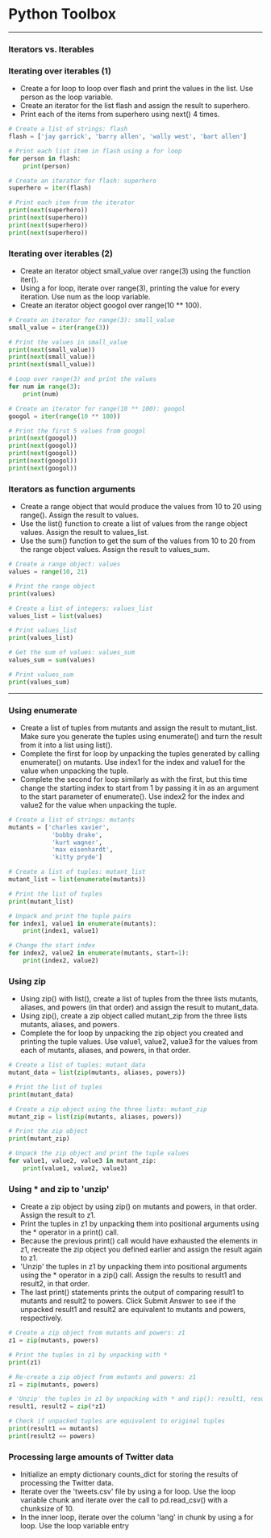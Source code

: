 # Python Toolbox
---
### Iterators vs. Iterables
### Iterating over iterables (1)
* Create a for loop to loop over flash and print the values in the list. Use person as the loop variable.
* Create an iterator for the list flash and assign the result to superhero.
* Print each of the items from superhero using next() 4 times.
```python
# Create a list of strings: flash
flash = ['jay garrick', 'barry allen', 'wally west', 'bart allen']

# Print each list item in flash using a for loop
for person in flash:
    print(person)

# Create an iterator for flash: superhero
superhero = iter(flash)

# Print each item from the iterator
print(next(superhero))
print(next(superhero))
print(next(superhero))
print(next(superhero))
```
### Iterating over iterables (2)
* Create an iterator object small_value over range(3) using the function iter().
* Using a for loop, iterate over range(3), printing the value for every iteration. Use num as the loop variable.
* Create an iterator object googol over range(10 ** 100).
```python
# Create an iterator for range(3): small_value
small_value = iter(range(3))

# Print the values in small_value
print(next(small_value))
print(next(small_value))
print(next(small_value))

# Loop over range(3) and print the values
for num in range(3):
    print(num)

# Create an iterator for range(10 ** 100): googol
googol = iter(range(10 ** 100))

# Print the first 5 values from googol
print(next(googol))
print(next(googol))
print(next(googol))
print(next(googol))
print(next(googol))

```
### Iterators as function arguments
* Create a range object that would produce the values from 10 to 20 using range(). Assign the result to values.
* Use the list() function to create a list of values from the range object values. Assign the result to values_list.
* Use the sum() function to get the sum of the values from 10 to 20 from the range object values. Assign the result to values_sum.
```python
# Create a range object: values
values = range(10, 21)

# Print the range object
print(values)

# Create a list of integers: values_list
values_list = list(values)

# Print values_list
print(values_list)

# Get the sum of values: values_sum
values_sum = sum(values)

# Print values_sum
print(values_sum)
```
---
### Using enumerate
* Create a list of tuples from mutants and assign the result to mutant_list. Make sure you generate the tuples using enumerate() and turn the result from it into a list using list().
* Complete the first for loop by unpacking the tuples generated by calling enumerate() on mutants. Use index1 for the index and value1 for the value when unpacking the tuple.
* Complete the second for loop similarly as with the first, but this time change the starting index to start from 1 by passing it in as an argument to the start parameter of enumerate(). Use index2 for the index and value2 for the value when unpacking the tuple.
```python
# Create a list of strings: mutants
mutants = ['charles xavier', 
            'bobby drake', 
            'kurt wagner', 
            'max eisenhardt', 
            'kitty pryde']

# Create a list of tuples: mutant_list
mutant_list = list(enumerate(mutants))

# Print the list of tuples
print(mutant_list)

# Unpack and print the tuple pairs
for index1, value1 in enumerate(mutants):
    print(index1, value1)

# Change the start index
for index2, value2 in enumerate(mutants, start=1):
    print(index2, value2)
```
### Using zip
* Using zip() with list(), create a list of tuples from the three lists mutants, aliases, and powers (in that order) and assign the result to mutant_data.
* Using zip(), create a zip object called mutant_zip from the three lists mutants, aliases, and powers.
* Complete the for loop by unpacking the zip object you created and printing the tuple values. Use value1, value2, value3 for the values from each of mutants, aliases, and powers, in that order.
```python
# Create a list of tuples: mutant_data
mutant_data = list(zip(mutants, aliases, powers))

# Print the list of tuples
print(mutant_data)

# Create a zip object using the three lists: mutant_zip
mutant_zip = list(zip(mutants, aliases, powers))

# Print the zip object
print(mutant_zip)

# Unpack the zip object and print the tuple values
for value1, value2, value3 in mutant_zip:
    print(value1, value2, value3)
```
### Using * and zip to 'unzip'
* Create a zip object by using zip() on mutants and powers, in that order. Assign the result to z1.
* Print the tuples in z1 by unpacking them into positional arguments using the * operator in a print() call.
* Because the previous print() call would have exhausted the elements in z1, recreate the zip object you defined earlier and assign the result again to z1.
* 'Unzip' the tuples in z1 by unpacking them into positional arguments using the * operator in a zip() call. Assign the results to result1 and result2, in that order.
* The last print() statements prints the output of comparing result1 to mutants and result2 to powers. Click Submit Answer to see if the unpacked result1 and result2 are equivalent to mutants and powers, respectively.
```python
# Create a zip object from mutants and powers: z1
z1 = zip(mutants, powers)

# Print the tuples in z1 by unpacking with *
print(z1)

# Re-create a zip object from mutants and powers: z1
z1 = zip(mutants, powers)

# 'Unzip' the tuples in z1 by unpacking with * and zip(): result1, result2
result1, result2 = zip(*z1)

# Check if unpacked tuples are equivalent to original tuples
print(result1 == mutants)
print(result2 == powers)
```
### Processing large amounts of Twitter data
* Initialize an empty dictionary counts_dict for storing the results of processing the Twitter data.
* Iterate over the 'tweets.csv' file by using a for loop. Use the loop variable chunk and iterate over the call to pd.read_csv() with a chunksize of 10.
* In the inner loop, iterate over the column 'lang' in chunk by using a for loop. Use the loop variable entry
```python


```

